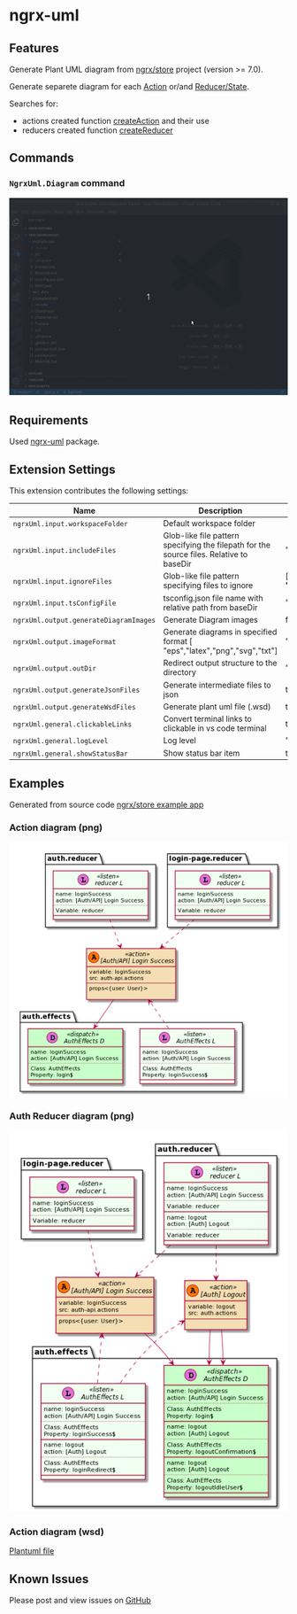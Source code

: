 # ngrx-uml

## Features

Generate Plant UML diagram from [ngrx/store](https://ngrx.io) project (version >= 7.0).

Generate separete diagram for each [Action](https://ngrx.io/guide/store/actions) or/and [Reducer/State](https://ngrx.io/guide/store/reducers).

Searches for:
- actions created function [createAction](https://ngrx.io/api/store/createAction) and their use
- reducers created function  [createReducer](https://ngrx.io/api/store/createReducer)

## Commands


### `NgrxUml.Diagram` command
![Generate diagram command](docs/assets/vscode-ngrx-uml.gif)

## Requirements

Used [ngrx-uml](https://www.npmjs.com/package/ngrx-uml) package.

## Extension Settings

This extension contributes the following settings:

|Name|Description|Default|
|----|-------|-----|
| `ngrxUml.input.workspaceFolder` |   Default workspace folder |
| `ngrxUml.input.includeFiles` |  Glob-like file pattern specifying the filepath for the source files. Relative to baseDir | "**/*.ts" |
| `ngrxUml.input.ignoreFiles` |  Glob-like file pattern specifying files to ignore | [ "**/*.spec.ts", "**/node_modules/**"] |
| `ngrxUml.input.tsConfigFile` |  tsconfig.json file name with relative path from baseDir | "tsconfig.json" |
| `ngrxUml.output.generateDiagramImages` |  Generate Diagram images | false |
| `ngrxUml.output.imageFormat` |  Generate diagrams in specified format  [  "eps","latex","png","svg","txt"] | "png" |
| `ngrxUml.output.outDir` |   Redirect output structure to the directory | "out"	 |
| `ngrxUml.output.generateJsonFiles` |   Generate intermediate files to json | true |
| `ngrxUml.output.generateWsdFiles` |  Generate plant uml file (.wsd) | true |
| `ngrxUml.general.clickableLinks` |   Convert terminal links to clickable in vs code terminal | true |
| `ngrxUml.general.logLevel` |  Log level | "INFO" |
| `ngrxUml.general.showStatusBar` |   Show status bar item | true |

## Examples

Generated from source code [ngrx/store example app](https://github.com/ngrx/platform/tree/master/projects/example-app) 

### Action diagram (png)

![Action diagram](docs/assets/examples/_Auth-API_Login-Success.png)

### Auth Reducer diagram (png)

![Reducer diagram](docs/assets/examples/auth.reducer_reducer.png)

### Action diagram (wsd) 

[Plantuml file](docs/assets/examples/_Auth-API_Login-Success.wsd)

## Known Issues

Please post and view issues on [GitHub](https://github.com/immament/vscode-ngrx-uml/issues)